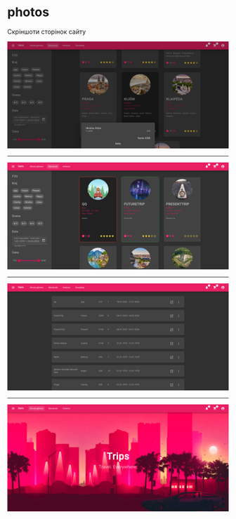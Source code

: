 # photos

Скріншоти сторінок сайту

![Screenshot](https://github.com/Fendyx/photos/blob/main/cart_sheet.png)

________________________________________________________________________

![Screenshot](https://github.com/Fendyx/photos/blob/main/trips.png)


________________________________________________________________________
![Screenshot](https://github.com/Fendyx/photos/blob/main/manage_trips.png)

________________________________________________________________________

![Screenshot](https://github.com/Fendyx/photos/blob/main/main.png)


